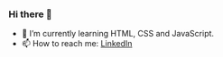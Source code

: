 ### Hi there 👋

- 🌱 I’m currently learning HTML, CSS and JavaScript.
- 📫 How to reach me: [LinkedIn](https://www.linkedin.com/in/tugbaesat/)


